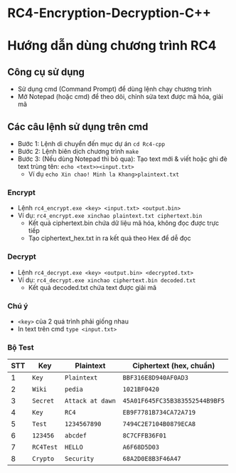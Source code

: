 # RC4-Encryption-Decryption-C++
# Hướng dẫn dùng chương trình RC4
## Công cụ sử dụng
- Sử dụng cmd (Command Prompt) để dùng lệnh chạy chương trình
- Mở Notepad (hoặc cmd) để theo dõi, chỉnh sửa text được mã hóa, giải mã 
## Các câu lệnh sử dụng trên cmd 
- Bước 1: Lệnh di chuyển đến mục dự án `cd Rc4-cpp`
- Bước 2: Lệnh biên dịch chương trình `make`
- Bước 3: (Nếu dùng Notepad thì bỏ qua): Tạo text mới & viết hoặc ghi đè text trùng tên: `echo <text>><input.txt>`
    - Ví dụ `echo Xin chao! Minh la Khang>plaintext.txt`
### Encrypt
- Lệnh `rc4_encrypt.exe <key> <input.txt> <output.bin>`
- Ví dụ: `rc4_encrypt.exe xinchao plaintext.txt ciphertext.bin`
    - Kết quả ciphertext.bin chứa dữ liệu mã hóa, không đọc được trực tiếp
    - Tạo ciphertext_hex.txt in ra kết quả theo Hex để dễ đọc 
### Decrypt
- Lệnh `rc4_decrypt.exe <key> <output.bin> <decrypted.txt>`
- Ví dụ: `rc4_decrypt.exe xinchao ciphertext.bin decoded.txt`
    - Kết quả decoded.txt chứa text được giải mã
### Chú ý
- `<key>` của 2 quá trình phải giống nhau
- In text trên cmd `type <input.txt>`
### Bộ Test
| STT | Key         | Plaintext                    | Ciphertext (hex, chuẩn)                            |
| --- | ----------- | ---------------------------- | -------------------------------------------------- |
| 1   | `Key`       | `Plaintext`                  | `BBF316E8D940AF0AD3`                               |
| 2   | `Wiki`      | `pedia`                      | `1021BF0420`                                       |
| 3   | `Secret`    | `Attack at dawn`             | `45A01F645FC35B383552544B9BF5`                     |
| 4   | `Key`       | `RC4`                        | `EB9F7781B734CA72A719`                             |
| 5   | `Test`      | `1234567890`                 | `7494C2E7104B0879ECA8`                             |
| 6   | `123456`    | `abcdef`                     | `8C7CFFB36F01`                                     |
| 7   | `RC4Test`   | `HELLO`                      | `A6F68D5D03`                                       |
| 8   | `Crypto`    | `Security`                   | `68A2D0E8B3F46A47`                                 |


